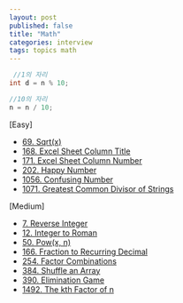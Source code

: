 ```yaml
---
layout: post
published: false
title: "Math"
categories: interview
tags: topics math
---
```


```java
 //1의 자리
int d = n % 10;

//10의 자리
n = n / 10;
```

[Easy]
- [69. Sqrt(x)](/interview/2023/05/21/sqrtx/)
- [168. Excel Sheet Column Title](/interview/2024/02/10/excel-sheet-column-title/)
- [171. Excel Sheet Column Number](/interview/2023/05/21/excel-sheet-column-number/)
- [202. Happy Number](/interview/2023/05/21/happy-number/)
- [1056. Confusing Number](/interview/2023/07/29/problems/confusing-number/)
- [1071. Greatest Common Divisor of Strings](problems/2023-05-21-greatest-common-divisor-of-strings.md)

[Medium]
- [7. Reverse Integer](/interview/2024/01/06/reverse-integer/)
- [12. Integer to Roman](/interview/2023/05/21/integer-to-roman/)
- [50. Pow(x, n)](/interview/2023/05/21/powx-n/)
- [166. Fraction to Recurring Decimal](/interview/2023/05/21/fraction-to-recurring-decimal/)
- [254. Factor Combinations](/interview/2023/06/06/factor-combinations/)
- [384. Shuffle an Array](/interview/2023/07/25/shuffle-an-array/)
- [390. Elimination Game](/interview/2023/05/21/elimination-game/)
- [1492. The kth Factor of n](/interview/2023/10/22/the-kth-factor-of-n/)